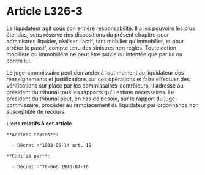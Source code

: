 # Article L326-3

Le liquidateur agit sous son entière responsabilité. Il a les pouvoirs les plus étendus, sous réserve des dispositions du
présent chapitre pour administrer, liquider, réaliser l'actif, tant mobilier qu'immobilier, et pour arrêter le passif, compte
tenu des sinistres non réglés. Toute action mobilière ou immobilière ne peut être suivie ou intentée que par lui ou contre
lui.

Le juge-commissaire peut demander à tout moment au liquidateur des renseignements et justifications sur ces opérations et
faire effectuer des vérifications sur place par les commissaires-contrôleurs. il adresse au président du tribunal tous les
rapports qu'il estime nécessaires. Le président du tribunal peut, en cas de besoin, sur le rapport du juge-commissaire,
procéder au remplacement du liquidateur par ordonnance non susceptible de recours.

**Liens relatifs à cet article**

	**Anciens textes**:

	  - Décret n°1938-06-14 art. 19

	**Codifié par**:

	  - Décret n°76-666 1976-07-16
